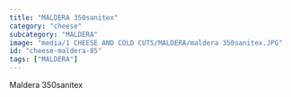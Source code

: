 ```yaml
---
title: "MALDERA 350sanitex"
category: "cheese"
subcategory: "MALDERA"
image: "media/1 CHEESE AND COLD CUTS/MALDERA/maldera 350sanitex.JPG"
id: "cheese-maldera-85"
tags: ["MALDERA"]
---
```


Maldera 350sanitex
